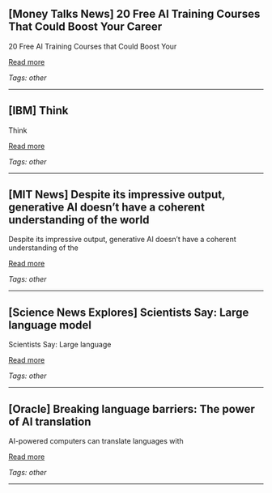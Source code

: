 ## [Money Talks News] 20 Free AI Training Courses That Could Boost Your Career

20 Free AI Training Courses that Could Boost Your

[Read more](https://www.moneytalksnews.com/slideshows/free-ai-training-courses-that-could-boost-your-career/)

_Tags: other_

---
## [IBM] Think

Think

[Read more](https://www.ibm.com/think)

_Tags: other_

---
## [MIT News] Despite its impressive output, generative AI doesn’t have a coherent understanding of the world

Despite its impressive output, generative AI doesn’t have a coherent understanding of the

[Read more](https://news.mit.edu/2024/generative-ai-lacks-coherent-world-understanding-1105)

_Tags: other_

---
## [Science News Explores] Scientists Say: Large language model

Scientists Say: Large language

[Read more](https://www.snexplores.org/article/scientists-say-large-language-model-definition-pronunciation)

_Tags: other_

---
## [Oracle] Breaking language barriers: The power of AI translation

AI-powered computers can translate languages with

[Read more](https://www.oracle.com/au/artificial-intelligence/ai-translation/)

_Tags: other_

---

